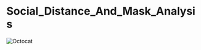 # Social_Distance_And_Mask_Analysis

![Octocat](https://www.google.com/imgres?imgurl=https%3A%2F%2F5.imimg.com%2Fdata5%2FPI%2FFD%2FNK%2FSELLER-5866466%2Fimages-500x500.jpg&imgrefurl=https%3A%2F%2Fwww.indiamart.com%2Fproddetail%2Fface-mask-detection-system-covid-19-22442041797.html&tbnid=Iv1AKAQtxbKiSM&vet=12ahUKEwiWk4bL3971AhV4g_0HHVjBC0oQMygIegUIARC7AQ..i&docid=G_79aCeJsQlxFM&w=500&h=250&q=mask%20detection&ved=2ahUKEwiWk4bL3971AhV4g_0HHVjBC0oQMygIegUIARC7AQ)
